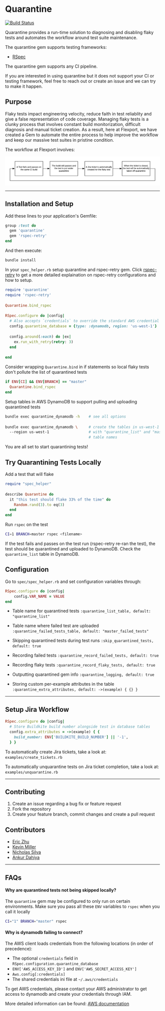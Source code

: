 # Quarantine
[![Build Status](https://travis-ci.com/flexport/quarantine.svg?branch=master)](https://travis-ci.com/flexport/quarantine)

Quarantine provides a run-time solution to diagnosing and disabling flaky tests and automates the workflow around test suite maintenance.

The quarantine gem supports testing frameworks:
- [RSpec](http://rspec.info/)

The quarantine gem supports any CI pipeline.

If you are interested in using quarantine but it does not support your CI or testing framework, feel free to reach out or create an issue and we can try to make it happen.

## Purpose
Flaky tests impact engineering velocity, reduce faith in test reliablity and give a false representation of code coverage. Managing flaky tests is a clunky process that involves constant build monitorization, difficult diagnosis and manual ticket creation. As a result, here at Flexport, we have created a Gem to automate the entire process to help improve the workflow and keep our massive test suites in pristine condition.

The workflow at Flexport involves:

![ideal workflow](misc/flexport_workflow.png)

---
## Installation and Setup

Add these lines to your application's Gemfile:
```rb
group :test do
  gem 'quarantine'
  gem 'rspec-retry'
end
```

And then execute:
```sh
bundle install
```

In your `spec_helper.rb` setup quarantine and rspec-retry gem. Click [rspec-retry](https://github.com/NoRedInk/rspec-retry) to get a more detailed explaination on rspec-retry configurations and how to setup.
```rb
require 'quarantine'
require 'rspec-retry'

Quarantine.bind_rspec

RSpec.configure do |config|
  # Also accepts `credentials` to override the standard AWS credential chain
  config.quarantine_database = {type: :dynamodb, region: 'us-west-1'}

  config.around(:each) do |ex|
    ex.run_with_retry(retry: 3)
  end

end
```

Consider wrapping `Quarantine.bind` in if statements so local flaky tests don't pollute the list of quarantined tests

```rb
if ENV[CI] && ENV[BRANCH] == "master"
  Quarantine.bind_rspec
end
```

Setup tables in AWS DynamoDB to support pulling and uploading quarantined tests
```sh
bundle exec quarantine_dynamodb -h    # see all options

bundle exec quarantine_dynamodb \     # create the tables in us-west-1 in aws dynamodb
  --region us-west-1                  # with "quarantine_list" and "master_failed_tests"
                                      # table names
```

You are all set to start quarantining tests!

## Try Quarantining Tests Locally
Add a test that will flake
```rb
require "spec_helper"

describe Quarantine do
  it "this test should flake 33% of the time" do
    Random.rand(3).to eq(3)
  end
end
```

Run `rspec` on the test
```sh
CI=1 BRANCH=master rspec <filename>
```

If the test fails and passes on the test run (rspec-retry re-ran the test), the test should be quarantined and uploaded to DynamoDB. Check the `quarantine_list` table in DynamoDB.

## Configuration

Go to `spec/spec_helper.rb` and set configuration variables through:
```rb
RSpec.configure do |config|
    config.VAR_NAME = VALUE
end
```
- Table name for quarantined tests `:quarantine_list_table, default: "quarantine_list"`

- Table name where failed test are uploaded `:quarantine_failed_tests_table, default: "master_failed_tests"`

- Skipping quarantined tests during test runs `:skip_quarantined_tests, default: true`

- Recording failed tests `:quarantine_record_failed_tests, default: true`

- Recording flaky tests `:quarantine_record_flaky_tests, default: true`

- Outputting quarantined gem info `:quarantine_logging, default: true`

- Storing custom per-example attributes in the table `:quarantine_extra_attributes, default: ->(example) { {} }`

---
## Setup Jira Workflow

```rb
RSpec.configure do |config|
  # Store Buildkite build number alongside test in database tables
  config.extra_attributes = ->(example) { {
    build_number: ENV['BUILDKITE_BUILD_NUMBER'] || '-1',
  } }
```

To automatically create Jira tickets, take a look at: `examples/create_tickets.rb`

To automatically unquarantine tests on Jira ticket completion, take a look at: `examples/unquarantine.rb`

---
## Contributing
1. Create an issue regarding a bug fix or feature request
2. Fork the repository
3. Create your feature branch, commit changes and create a pull request

## Contributors
- [Eric Zhu](https://github.com/eric-zhu-uw)
- [Kevin Miller](https://github.com/Gasparila)
- [Nicholas Silva](https://github.com/flexportnes)
- [Ankur Dahiya](https://github.com/legalosLOTR)
---

## FAQs

#### Why are quarantined tests not being skipped locally?

The `quarantine` gem may be configured to only run on certain environments. Make sure you pass all these `ENV` variables to `rspec` when you call it locally

```sh
CI="1" BRANCH="master" rspec
```

#### Why is dynamodb failing to connect?

The AWS client loads credentials from the following locations (in order of precedence):
- The optional `credentials` field in `RSpec.configuration.quarantine_database`
- `ENV['AWS_ACCESS_KEY_ID']` and `ENV['AWS_SECRET_ACCESS_KEY']`
- `Aws.config[:credentials]`
- The shared credentials ini file at `~/.aws/credentials`

To get AWS credentials, please contact your AWS administrator to get access to dynamodb and create your credentials through IAM.

More detailed information can be found: [AWS documentation](https://docs.aws.amazon.com/sdkforruby/api/Aws/S3/Client.html)

